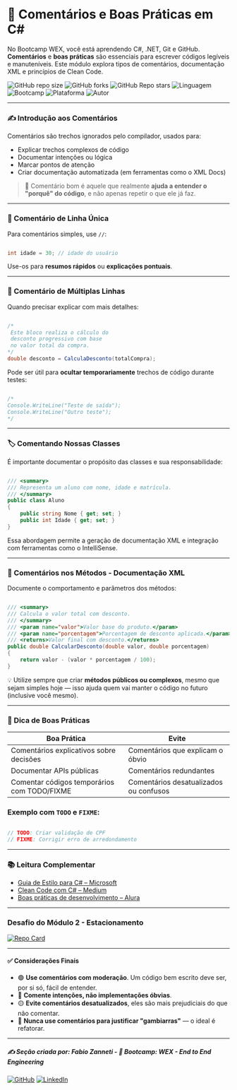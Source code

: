 # 📝 Comentários e Boas Práticas em C#

No Bootcamp WEX, você está aprendendo C#, .NET, Git e GitHub. **Comentários** e **boas práticas** são essenciais para escrever códigos legíveis e manuteníveis. Este módulo explora tipos de comentários, documentação XML e princípios de Clean Code.

![GitHub repo size](https://img.shields.io/github/repo-size/fzanneti/wex-e2e-csharp)
![GitHub forks](https://img.shields.io/github/forks/fzanneti/wex-e2e-csharp?style=social)
![GitHub Repo stars](https://img.shields.io/github/stars/fzanneti/wex-e2e-csharp?style=social)
![Linguagem](https://img.shields.io/badge/Linguagem-CSharp-blue)
![Bootcamp](https://img.shields.io/badge/WEX-End--to--End%20Engineering-blueviolet?logo=vercel&logoColor=white)
![Plataforma](https://img.shields.io/badge/Powered%20by-DIO.io-red?logo=data:image/svg+xml;base64,PHN2ZyBmaWxsPSIjZmZmIiB2aWV3Qm94PSIwIDAgMzIgMzIiIHhtbG5zPSJodHRwOi8vd3d3LnczLm9yZy8yMDAwL3N2ZyI+PHBhdGggZD0iTTYuNzEgMy4yNWMtMi44OCAxLjQxLTUuMDcgNC4yMy01LjA3IDcuNzYgMCAzLjU4IDIuMjggNi43IDUuMzMgOC4xNSAxLjgzLS42MiAyLjQtMi4yNiAyLjQtMy44MSAwLS4yMy0uMDItLjQ1LS4wNS0uNjZBLjQ0LjQ0IDAgMDExMC4xIDExYy4yNC0uNzUuMTEtMS41My0uMy0yLjIyQzguOTIgNy45NiA3LjMzIDcuNSA1Ljc0IDcuNjZhNS41NSA1LjU1IDAgM)
![Autor](https://img.shields.io/badge/Autor-fzanneti-blue?style=flat-square&logo=github)

---

### ✍️ Introdução aos Comentários

Comentários são trechos ignorados pelo compilador, usados para:

- Explicar trechos complexos de código
- Documentar intenções ou lógica
- Marcar pontos de atenção
- Criar documentação automatizada (em ferramentas como o XML Docs)

> 🧠 Comentário bom é aquele que realmente **ajuda a entender o "porquê" do código**, e não apenas repetir o que ele já faz.

---

### 💬 Comentário de Linha Única

Para comentários simples, use `//`:

```csharp

int idade = 30; // idade do usuário

```

Use-os para **resumos rápidos** ou **explicações pontuais**.

---

### 🧾 Comentário de Múltiplas Linhas

Quando precisar explicar com mais detalhes:

```csharp

/*
 Este bloco realiza o cálculo do
 desconto progressivo com base
 no valor total da compra.
*/
double desconto = CalculaDesconto(totalCompra);

```

Pode ser útil para **ocultar temporariamente** trechos de código durante testes:

```csharp

/*
Console.WriteLine("Teste de saída");
Console.WriteLine("Outro teste");
*/

```

---

### 🏷️ Comentando Nossas Classes

É importante documentar o propósito das classes e sua responsabilidade:

```csharp

/// <summary>
/// Representa um aluno com nome, idade e matrícula.
/// </summary>
public class Aluno
{
    public string Nome { get; set; }
    public int Idade { get; set; }
}

```

Essa abordagem permite a geração de documentação XML e integração com ferramentas como o IntelliSense.

---

### 🧪 Comentários nos Métodos - Documentação XML

Documente o comportamento e parâmetros dos métodos:

```csharp

/// <summary>
/// Calcula o valor total com desconto.
/// </summary>
/// <param name="valor">Valor base do produto.</param>
/// <param name="porcentagem">Porcentagem de desconto aplicada.</param>
/// <returns>Valor final com desconto.</returns>
public double CalcularDesconto(double valor, double porcentagem)
{
    return valor - (valor * porcentagem / 100);
}

```

💡 Utilize sempre que criar **métodos públicos ou complexos**, mesmo que sejam simples hoje — isso ajuda quem vai manter o código no futuro (inclusive você mesmo).

---

### 📌 Dica de Boas Práticas

| Boa Prática                                 | Evite                                  |
| ------------------------------------------- | -------------------------------------- |
| Comentários explicativos sobre decisões     | Comentários que explicam o óbvio       |
| Documentar APIs públicas                    | Comentários redundantes                |
| Comentar códigos temporários com TODO/FIXME | Comentários desatualizados ou confusos |

### Exemplo com `TODO` e `FIXME`:

```csharp

// TODO: Criar validação de CPF
// FIXME: Corrigir erro de arredondamento

```

---

### 📚 Leitura Complementar

* [Guia de Estilo para C# – Microsoft](https://learn.microsoft.com/pt-br/dotnet/csharp/fundamentals/coding-style/coding-conventions)
* [Clean Code com C# – Medium](https://medium.com/@danieloliveira/clean-code-com-c-dicas-pr%C3%A1ticas-6ffb2c275f7a)
* [Boas práticas de desenvolvimento – Alura](https://www.alura.com.br/artigos/boas-praticas-codigo-limpo)

---

### Desafio do Módulo 2 - Estacionamento

[![Repo Card](https://github-readme-stats.vercel.app/api/pin/?username=fzanneti&repo=dio-and-wex-parking-challenge&bg_color=261d31&border_color=7a49c6&show_icons=true&icon_color=7a49c6&title_color=37ccab&text_color=FFF)](https://github.com/fzanneti/dio-and-wex-parking-challenge)

---

#### ✅ Considerações Finais

- 🟢 **Use comentários com moderação**. Um código bem escrito deve ser, por si só, fácil de entender.
- 🔵 **Comente intenções, não implementações óbvias**.
- 🟡 **Evite comentários desatualizados**, eles são mais prejudiciais do que não comentar.
- 🔴 **Nunca use comentários para justificar "gambiarras"** — o ideal é refatorar.

---

##### ✍️ Seção criada por: *Fabio Zanneti* - 🎯 Bootcamp: **WEX - End to End Engineering**
[![GitHub](https://img.shields.io/badge/GitHub-fzanneti-181717?style=flat&logo=github)](https://github.com/fzanneti)
[![LinkedIn](https://img.shields.io/badge/LinkedIn-fzanneti-0A66C2?style=flat&logo=linkedin&logoColor=white)](https://linkedin.com/in/fzanneti)